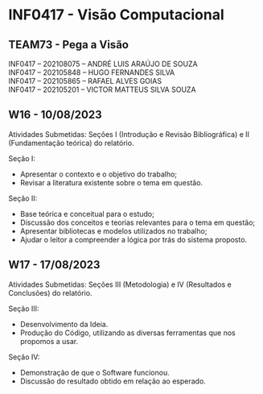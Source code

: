 # INF0417 - Visão Computacional

## **TEAM73 - Pega a Visão**

INF0417 – 202108075 – ANDRÉ LUIS ARAÚJO DE SOUZA<br>
INF0417 – 202105848 – HUGO FERNANDES SILVA<br>
INF0417 – 202105865 – RAFAEL ALVES GOIAS<br>
INF0417 – 202105201 – VICTOR MATTEUS SILVA SOUZA<br>

##  W16 - 10/08/2023
Atividades Submetidas: 
Seções I (Introdução e Revisão Bibliográfica) e II (Fundamentação teórica) do relatório.

Seção I:
- Apresentar o contexto e o objetivo do trabalho;
- Revisar a literatura existente sobre o tema em questão.

Seção II:
- Base teórica e conceitual para o estudo;
- Discussão dos conceitos e teorias relevantes para o tema em questão;
- Apresentar bibliotecas e modelos utilizados no trabalho;
- Ajudar o leitor a compreender a lógica por trás do sistema proposto.

## W17 - 17/08/2023
Atividades Submetidas: 
Seções III (Metodologia) e IV (Resultados e Conclusões) do relatório.

Seção III:
- Desenvolvimento da Ideia.
- Produção do Código, utilizando as diversas ferramentas que nos propomos a usar.

Seção IV:
- Demonstração de que o Software funcionou.
- Discussão do resultado obtido em relação ao esperado.
